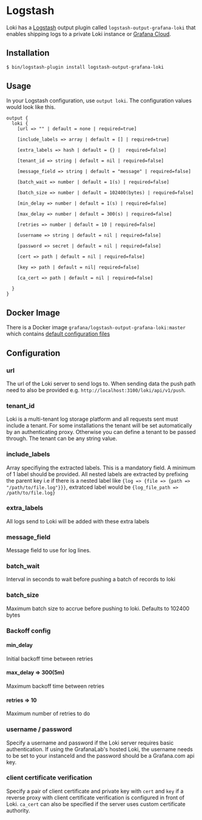 # Logstash

Loki has a [Logstash](https://www.elastic.co/logstash) output plugin called
`logstash-output-grafana-loki` that enables shipping logs to a private Loki
instance or [Grafana Cloud](https://grafana.com/oss/loki).

## Installation

```bash
$ bin/logstash-plugin install logstash-output-grafana-loki
```

## Usage

In your Logstash configuration, use `output loki`. The configuration values would look like this.

```
output {
  loki {
    [url => "" | default = none | required=true]

    [include_labels => array | default = [] | required=true]

    [extra_labels => hash | default = {} |  required=false]

    [tenant_id => string | default = nil | required=false]

    [message_field => string | default = "message" | required=false]

    [batch_wait => number | default = 1(s) | required=false]

    [batch_size => number | default = 102400(bytes) | required=false]

    [min_delay => number | default = 1(s) | required=false]

    [max_delay => number | default = 300(s) | required=false]

    [retries => number | default = 10 | required=false]

    [username => string | default = nil | required=false]

    [password => secret | default = nil | required=false]

    [cert => path | default = nil | required=false]

    [key => path | default = nil| required=false]

    [ca_cert => path | default = nil | required=false]

  }
}
```

## Docker Image

There is a Docker image `grafana/logstash-output-grafana-loki:master` which contains [default configuration files](https://github.com/grafana/loki/tree/master/logstash/conf)

## Configuration

### url

The url of the Loki server to send logs to.
When sending data the push path need to also be provided e.g. `http://localhost:3100/loki/api/v1/push`.

### tenant_id

Loki is a multi-tenant log storage platform and all requests sent must include a tenant.  For some installations the tenant will be set automatically by an authenticating proxy.  Otherwise you can define a tenant to be passed through.  The tenant can be any string value.

### include_labels

Array specifiying the extracted labels. This is a mandatory field. A minimum of 1 label should be provided.
All nested labels are extracted by prefixing the parent key i.e if there is a nested label like `{log => {file => {path => "/path/to/file.log"}}}`, extratced label would be `{log_file_path => /path/to/file.log}`

### extra_labels

All logs send to Loki will be added with these extra labels

### message_field

Message field to use for log lines.

### batch_wait

Interval in seconds to wait before pushing a batch of records to loki

### batch_size

Maximum batch size to accrue before pushing to loki. Defaults to 102400 bytes

### Backoff config

#### min_delay

Initial backoff time between retries

#### max_delay => 300(5m)

Maximum backoff time between retries

#### retries => 10

Maximum number of retries to do

### username / password

Specify a username and password if the Loki server requires basic authentication.
If using the GrafanaLab's hosted Loki, the username needs to be set to your instanceId and the password should be a Grafana.com api key.

### client certificate verification

Specify a pair of client certificate and private key with `cert` and `key` if a reverse proxy with client certificate verification is configured in front of Loki. `ca_cert` can also be specified if the server uses custom certificate authority.
